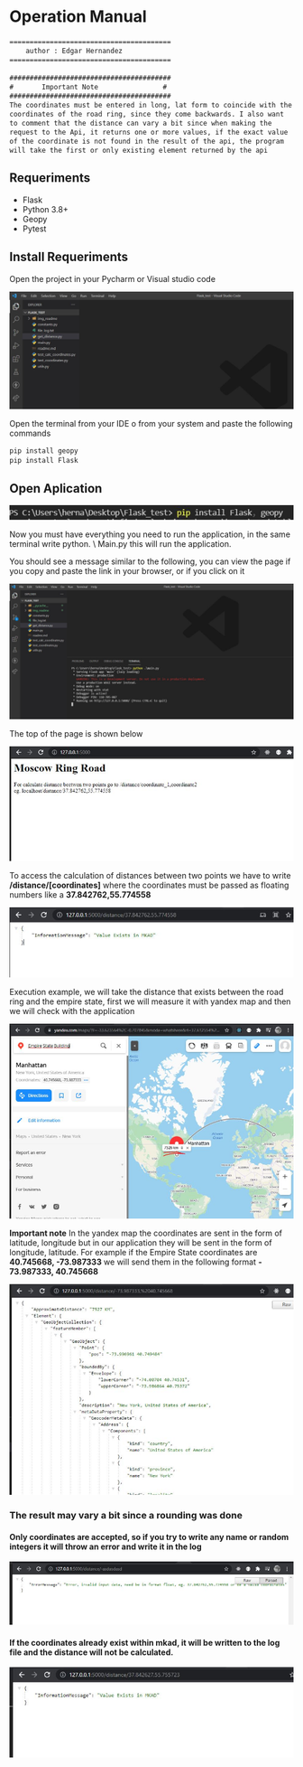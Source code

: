 # Operation Manual 

``` 
========================================
	author : Edgar Hernandez
========================================

########################################
#		Important Note                #
########################################
The coordinates must be entered in long, lat form to coincide with the coordinates of the road ring, since they come backwards. I also want to comment that the distance can vary a bit since when making the request to the Api, it returns one or more values, if the exact value of the coordinate is not found in the result of the api, the program will take the first or only existing element returned by the api
```



## Requeriments

* Flask
* Python 3.8+
* Geopy
* Pytest

## Install Requeriments

Open the project in your Pycharm or Visual studio code

![](img_readme/ss1.JPG)

Open the terminal from your IDE o from your system and paste the following commands

```python
pip install geopy
pip install Flask

```

## Open Aplication



![](img_readme/ss2.JPG)



Now you must have everything you need to run the application, in the same terminal write python. \ Main.py this will run the application.

You should see a message similar to the following, you can view the page if you copy and paste the link in your browser, or if you click on it

![](img_readme/ss3.JPG)

The top of the page is shown below

![](img_readme/ss4.JPG)

To access the calculation of distances between two points we have to write **/distance/[coordinates]** where the coordinates must be passed as floating numbers like a **37.842762,55.774558**

![](img_readme/ss5.JPG)

Execution example, we will take the distance that exists between the road ring and the empire state, first we will measure it with yandex map and then we will check with the application

![](img_readme/ss6.JPG)

**Important note** In the yandex map the coordinates are sent in the form of latitude, longitude but in our application they will be sent in the form of longitude, latitude. For example if the Empire State coordinates are **40.745668, -73.987333** we will send them in the following format **- 73.987333, 40.745668**

![](img_readme/ss7.JPG)

### The result may vary a bit since a rounding was done



#### Only coordinates are accepted, so if you try to write any name or random integers it will throw an error and write it in the log

![](img_readme/ss8.JPG)





#### If the coordinates already exist within mkad, it will be written to the log file and the distance will not be calculated.

![](img_readme/ss9.JPG)
